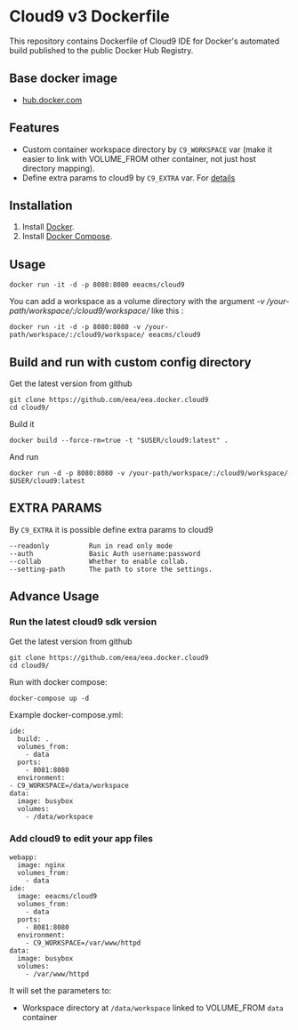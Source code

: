 # Cloud9 v3 Dockerfile

This repository contains Dockerfile of Cloud9 IDE for Docker's automated build published to the public Docker Hub Registry.

## Base docker image

- [hub.docker.com](https://registry.hub.docker.com/u/eeacms/cloud9)

## Features

- Custom container workspace directory by ```C9_WORKSPACE``` var (make it easier to link with VOLUME_FROM other container, not just host directory mapping).
- Define extra params to cloud9 by ```C9_EXTRA``` var. For [details](#extra-params)

## Installation

1. Install [Docker](https://www.docker.com/).
2. Install [Docker Compose](https://docs.docker.com/compose/).

## Usage

    docker run -it -d -p 8080:8080 eeacms/cloud9
    
You can add a workspace as a volume directory with the argument *-v /your-path/workspace/:/cloud9/workspace/* like this :

    docker run -it -d -p 8080:8080 -v /your-path/workspace/:/cloud9/workspace/ eeacms/cloud9
    
## Build and run with custom config directory

Get the latest version from github

    git clone https://github.com/eea/eea.docker.cloud9
    cd cloud9/

Build it

    docker build --force-rm=true -t "$USER/cloud9:latest" .
    
And run

    docker run -d -p 8080:8080 -v /your-path/workspace/:/cloud9/workspace/ $USER/cloud9:latest

## EXTRA PARAMS

By ```C9_EXTRA``` it is possible define extra params to cloud9

    --readonly          Run in read only mode                                                 
    --auth              Basic Auth username:password                                          
    --collab            Whether to enable collab.
    --setting-path      The path to store the settings.
  
## Advance Usage

### Run the latest cloud9 sdk version

Get the latest version from github

    git clone https://github.com/eea/eea.docker.cloud9
    cd cloud9/

Run with docker compose:

    docker-compose up -d
    
Example docker-compose.yml:

    ide:
      build: .
      volumes_from:
        - data
      ports:
        - 8081:8080
      environment:
	- C9_WORKSPACE=/data/workspace
    data:
      image: busybox
      volumes:
        - /data/workspace


### Add cloud9 to edit your app files
    
    webapp:
      image: nginx
      volumes_from:
        - data
    ide:
      image: eeacms/cloud9
      volumes_from:
        - data
      ports:
        - 8081:8080
      environment:
        - C9_WORKSPACE=/var/www/httpd
    data:
      image: busybox
      volumes:
        - /var/www/httpd

It will set the parameters to:

- Workspace directory at `/data/workspace` linked to VOLUME_FROM `data` container
